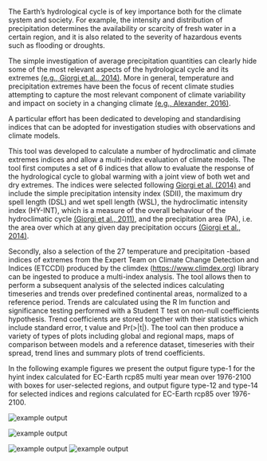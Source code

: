 The Earth’s hydrological cycle is of key importance both for the climate system and society. 
For example, the intensity and distribution of precipitation determines the availability or scarcity of fresh water in a certain region, and it is also related to the severity of hazardous events such as flooding or droughts. 

The simple investigation of average precipitation quantities can clearly hide some of the most relevant aspects of the hydrological cycle and its extremes [(e.g., Giorgi et al., 2014)](https://doi.org/10.1002/2014JD022238). More in general, temperature and precipitation extremes have been the focus of recent climate studies attempting to capture the most relevant component of climate variability and impact on society in a changing climate [(e.g., Alexander, 2016)](https://doi.org/10.1016/j.wace.2015.10.007). 

A particular effort has been dedicated to developing and standardising indices that can be adopted for investigation studies with observations and climate models. 

This tool was developed to calculate a number of hydroclimatic and climate extremes indices and allow a multi-index evaluation of climate models. The tool first computes a set of 6 indices that allow to evaluate the response of the hydrological cycle to global warming with a joint view of both wet and dry extremes. 
The indices were selected following [Giorgi et al. (2014)](https://doi.org/10.1002/2014JD022238) and include the simple precipitation intensity index (SDII), the maximum dry spell length (DSL) and wet spell length (WSL), the hydroclimatic intensity index (HY-INT), which is a measure of the overall behaviour of the hydroclimatic cycle [(Giorgi et al., 2011)](https://doi.org/10.1175/2011JCLI3979.1), and the precipitation area (PA), i.e. the area over which at any given day precipitation occurs [(Giorgi et al., 2014)](https://doi.org/10.1002/2014JD022238). 

Secondly, also a selection of the 27 temperature and precipitation -based indices of extremes from the Expert Team on Climate Change Detection and Indices (ETCCDI) produced by the climdex (https://www.climdex.org) library can be ingested to produce a multi-index analysis. The tool allows then to perform a subsequent analysis of the selected indices calculating timeseries and trends over predefined continental areas, normalized to a reference period. Trends are calculated using the R lm function and significance testing performed with a Student T test on non-null coefficients hypothesis. Trend coefficients are stored together with their statistics which include standard error, t value and Pr(>|t|). 
The tool can then produce a variety of types of plots including global and regional maps, maps of comparison between models and a reference dataset, timeseries with their spread, trend lines and summary plots of trend coefficients.

In the following example figures we present the output figure type-1 for the hyint index calculated for EC-Earth rcp85 multi year mean over 1976-2100 with boxes for user-selected regions, and output figure type-12 and type-14 for selected indices and regions calculated for EC-Earth rcp85 over 1976-2100.

![example output](diagnosticsdata/hyint/hyint_EC-Earth_rcp85_r8i1p1_r320x160_1976_2100_ALL_myear-mean_Globe_map.png "Example Output")

![example output](diagnosticsdata/hyint_timeseries/hyint_timeseries.png "Example Output")

![example output](diagnosticsdata/hyint_timeseries/hyint_trends1.png "Example Output")
![example output](diagnosticsdata/hyint_timeseries/hyint_trends2.png "Example Output")
